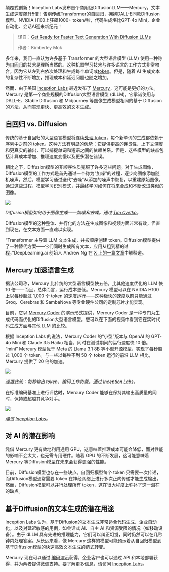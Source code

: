 
<!--
title: 使用Diffusion LLM，准备好迎接更快的文本生成
cover: https://cdn.thenewstack.io/media/2025/03/63f9c70b-pexels-cottonbro-9669101b.jpg
summary: 颠覆式创新！Inception Labs发布首个商用级DiffusionLLM——Mercury，文本生成速度飙升5倍！告别传统Transformer的自回归，拥抱DALL-E同款Diffusion模型。NVIDIA H100上狂飙1000+ token/秒，代码生成堪比GPT-4o Mini，企业自动化、会话AI迎来新纪元！
-->

颠覆式创新！Inception Labs发布首个商用级DiffusionLLM——Mercury，文本生成速度飙升5倍！告别传统Transformer的自回归，拥抱DALL-E同款Diffusion模型。NVIDIA H100上狂飙1000+ token/秒，代码生成堪比GPT-4o Mini，企业自动化、会话AI迎来新纪元！

> 译自：[Get Ready for Faster Text Generation With Diffusion LLMs](https://thenewstack.io/get-ready-for-faster-text-generation-with-diffusion-llms/)
> 
> 作者：Kimberley Mok

多年来，我们一直认为许多基于 Transformer 的大型语言模型 (LLM) 使用一种称为[自回归](https://www.ibm.com/think/topics/autoregressive-model)的技术是理所当然的。这种机器学习技术与许多语言的工作方式非常吻合，因为它从左到右依次处理和生成每个单词或[token](https://thenewstack.io/what-is-an-llm-token-beginner-friendly-guide-for-developers/)。但是，随着 AI 生成文本的复杂性不断增加，推理成本和延迟问题也随之增加。

然而，由于美国 [Inception Labs](https://www.inceptionlabs.ai/) 最近发布了 [Mercury](https://mercurycoder.org/)，这可能是更好的方法。Mercury 是第一个商业规模的Diffusion大型语言模型 (dLLM)，它承诺使用与 DALL-E、Stable Diffusion 和 Midjourney 等图像生成模型相同的基于 Diffusion 的方法，从而实现更快、更高效的文本生成。

## 自回归 vs. Diffusion

传统的基于自回归的大型语言模型将连续[处理 token](https://www.lighton.ai/lighton-blogs/the-magic-of-tokens-in-generative-ai-a-deep-dive)，每个新单词的生成都依赖于序列中之前的 token。这种方法有明显的优势：它提供更高的连贯性、上下文深度和更真实的输出，可以捕捉单词和短语之间的依赖关系。但是，这些模型的缺点包括计算成本增加、推理速度变慢以及更多潜在错误。

相比之下，Diffusion模型的非顺序性质克服了许多这些问题。对于生成图像，Diffusion模型的工作方式是首先通过一个称为“加噪”的过程，逐步向图像添加随机噪声。然后，模型学习通过迭代“去噪”从添加的噪声中恢复，以重建原始图像。通过这些过程，模型学习识别模式，并最终学习如何在将来合成和不断改进类似的图像。

![](https://cdn.thenewstack.io/media/2025/03/fbc5796c-diffusion-models.jpg)

*Diffusion模型如何用于图像生成——加噪和去噪。通过 [Tim Cvetko](https://timc102.medium.com/stable-diffusion-intuitively-explained-51157ef99d83)。*

Diffusion模型的这种整体、并行化的方法在生成图像和视频方面非常有效，但直到现在，在文本方面一直难以实现。

“Transformer 主导着 LLM 文本生成，并按顺序创建 token。Diffusion模型提供了一种替代方案——它们同时生成所有文本，应用从粗到精的过程，”DeepLearning.ai 创始人 Andrew Ng 在 [X 上的一篇文章](https://x.com/AndrewYNg/status/1894979731726180765)中解释道。

## Mercury 加速语言生成

据该公司称，Mercury 比传统的大型语言模型快五倍，比其他速度优化的 LLM 快 10 倍——而且，总体而言，运行成本更低。Mercury 模型可以在 NVIDIA H100 上以每秒超过 1,000 个 token 的速度运行——这种极快的速度以前只能通过 Groq、Cerebras 和 SambaNova 等专业硬件公司的定制芯片才能实现。

目前，它以 [Mercury Coder](https://mercurycoder.org/) 的演示形式提供，Mercury Coder 是一种专门为生成代码而优化的Diffusion大型语言模型。您可以在下面的视频中看到它在实时代码生成方面与其他 LLM 的比较。

根据 Inception Labs 的说法，Mercury Coder 的“小型”版本与 OpenAI 的 GPT-4o Mini 和 Claude 3.5 Haiku 相当，同时在测试期间的运行速度快 10 倍。 “mini” Mercury 模型优于 Meta 的 Llama 3.1 8B 等小型开源模型，实现了每秒超过 1,000 个 token。与一些以每秒不到 50 个 token 运行的前沿 LLM 相比，Mercury 提供了 20 倍的加速。

![](https://cdn.thenewstack.io/media/2025/03/0d9a8006-mercury-coder-2.jpg)

*速度比较：每秒输出 token，编码工作负载。通过 [Inception Labs](https://www.inceptionlabs.ai/news)。*

在标准编码基准上进行评估时，Mercury Coder 能够在保持其输出高质量的同时，保持或超越其竞争对手。

![](https://cdn.thenewstack.io/media/2025/03/3cc02b7d-mercury-coder-4.jpg)

*通过 [Inception Labs](https://www.inceptionlabs.ai/news)。*

## 对 AI 的潜在影响
凭借 Mercury 更有效地利用通用 GPU，这意味着推理成本可能会降低，而对性能的影响不会太大，也无需专用硬件。随着 GPU 的不断发展，这可能意味着 Mercury 等Diffusion模型在未来会获得更强的性能。

目前，Diffusion模型也存在一些缺点。自回归模型每个 token 只需要一次传递，而Diffusion模型通常需要 token 在神经网络上进行多次正向传递才能生成输出。然而，Diffusion模型可以并行处理所有 token，这在很大程度上弥补了这一潜在的缺点。

## 基于Diffusion的文本生成的潜在用途

Inception Labs 认为，基于Diffusion的文本生成非常适合代码生成、企业自动化，以及对延迟敏感的用例，如会话式 AI、自主 AI 和资源受限的情况（如移动设备）。由于 dLLM 具有先进的推理能力，它们可以纠正幻觉，同时仍然可以在几秒钟内处理答案。从长远来看，像 Mercury 这样的模型可能预示着从自回归模型到基于Diffusion模型的快速高效文本生成的范式转变。

Mercury 现在可以通过 [编码演示](https://mercurycoder.org/)获得，企业客户也可以通过 API 和本地部署获得，并为两者提供微调支持。要了解更多信息，请访问 [Inception Labs](https://www.inceptionlabs.ai/)。
